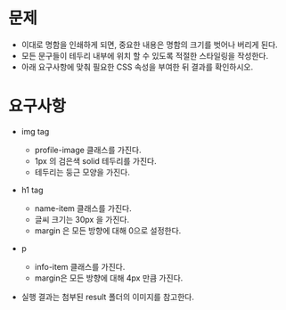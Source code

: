 # 문제
- 이대로 명함을 인쇄하게 되면, 중요한 내용은 명함의 크기를 벗어나 버리게 된다.
- 모든 문구들이 테두리 내부에 위치 할 수 있도록 적절한 스타일링을 작성한다.
- 아래 요구사항에 맞춰 필요한 CSS 속성을 부여한 뒤 결과를 확인하시오.
# 요구사항
- img tag
  - profile-image 클래스를 가진다.
  - 1px 의 검은색 solid 테두리를 가진다.
  - 테두리는 둥근 모양을 가진다.

- h1 tag
  - name-item 클래스를 가진다.
  - 글씨 크기는 30px 을 가진다.
  - margin 은 모든 방향에 대해 0으로 설정한다.

- p
  - info-item 클래스를 가진다.
  - margin은 모든 방향에 대해 4px 만큼 가진다.

- 실행 결과는 첨부된 result 폴더의 이미지를 참고한다.